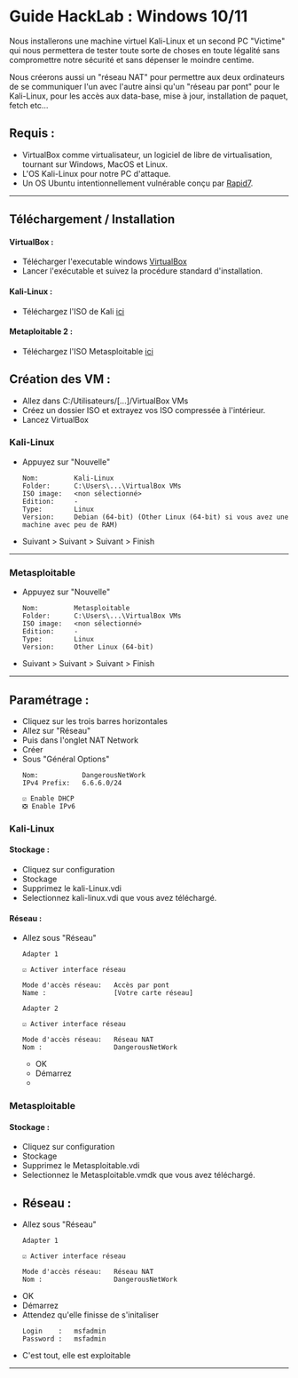 # Guide HackLab : Windows 10/11

Nous installerons une machine virtuel Kali-Linux et un second PC "Victime" qui nous permettera de tester toute sorte de choses en toute légalité sans compromettre notre sécurité et sans dépenser le moindre centime.

Nous créerons aussi un "réseau NAT" pour permettre aux deux ordinateurs de se communiquer l'un avec l'autre ainsi qu'un "réseau par pont" pour le Kali-Linux, pour les accès aux data-base, mise à jour, installation de paquet, fetch etc...
## Requis :
- VirtualBox comme virtualisateur, un logiciel de libre de virtualisation, tournant sur Windows, MacOS et Linux.
- L'OS Kali-Linux pour notre PC d'attaque. 
- Un OS Ubuntu intentionnellement vulnérable conçu par [Rapid7](https://www.rapid7.com/).
---
## Téléchargement / Installation
#### VirtualBox :
- Télécharger l'executable windows [VirtualBox](https://www.virtualbox.org/wiki/Downloads) 
- Lancer l'exécutable et suivez la procédure standard d'installation.
#### Kali-Linux :
- Téléchargez l'ISO de Kali [ici](https://cdimage.kali.org/kali-2024.1/kali-linux-2024.1-virtualbox-amd64.7z)
#### Metaploitable 2 :
- Téléchargez l'ISO Metasploitable [ici](https://sourceforge.net/projects/metasploitable/)

## Création des VM :
- Allez dans C:/Utilisateurs/[...]/VirtualBox VMs
- Créez un dossier ISO et extrayez vos ISO compressée à l'intérieur.
- Lancez VirtualBox

### Kali-Linux
- Appuyez sur "Nouvelle"
  ```
  Nom:         Kali-Linux
  Folder:      C:\Users\...\VirtualBox VMs
  ISO image:   <non sélectionné>
  Edition:     -
  Type:        Linux
  Version:     Debian (64-bit) (Other Linux (64-bit) si vous avez une machine avec peu de RAM)
  ```
- Suivant > Suivant > Suivant > Finish
---
### Metasploitable
- Appuyez sur "Nouvelle"
  ```
  Nom:         Metasploitable
  Folder:      C:\Users\...\VirtualBox VMs
  ISO image:   <non sélectionné>
  Edition:     -
  Type:        Linux
  Version:     Other Linux (64-bit)
  ```
- Suivant > Suivant > Suivant > Finish

---
## Paramétrage :
- Cliquez sur les trois barres horizontales
- Allez sur "Réseau"
- Puis dans l'onglet NAT Network
- Créer
- Sous "Général Options"
  ```
  Nom:           DangerousNetWork
  IPv4 Prefix:   6.6.6.0/24
  
  ☑️ Enable DHCP
  ❎ Enable IPv6
  ```

### Kali-Linux
#### Stockage :
- Cliquez sur configuration
- Stockage
- Supprimez le kali-Linux.vdi
- Selectionnez kali-linux.vdi que vous avez téléchargé.
#### Réseau :
- Allez sous "Réseau"
  ```
  Adapter 1
  
  ☑️ Activer interface réseau
  
  Mode d'accès réseau:   Accès par pont
  Name :                 [Votre carte réseau]
  ```
  ```
  Adapter 2
  
  ☑️ Activer interface réseau
  
  Mode d'accès réseau:   Réseau NAT
  Nom :                  DangerousNetWork
  ```
  - OK
  - Démarrez
  - 
  

### Metasploitable
#### Stockage :
- Cliquez sur configuration
- Stockage
- Supprimez le Metasploitable.vdi
- Selectionnez le Metasploitable.vmdk que vous avez téléchargé.
- ## Réseau :
- Allez sous "Réseau"
  ```
  Adapter 1
  
  ☑️ Activer interface réseau

  Mode d'accès réseau:   Réseau NAT
  Nom :                  DangerousNetWork
  ```
- OK
- Démarrez
- Attendez qu'elle finisse de s'initaliser
  ```
  Login    :   msfadmin
  Password :   msfadmin
  ```
- C'est tout, elle est exploitable

---
